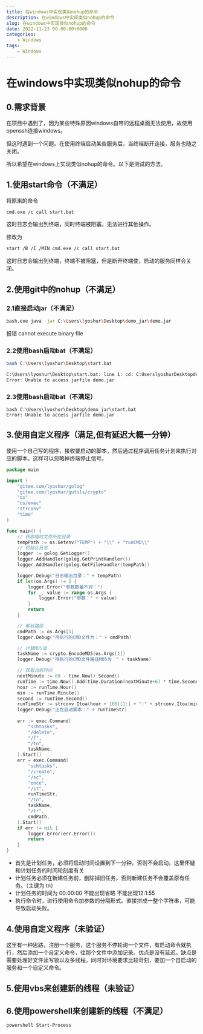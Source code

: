 ```yaml
---
title: 在windows中实现类似nohup的命令
description: 在windows中实现类似nohup的命令
slug: 在windows中实现类似nohup的命令
date: 2022-11-23 00:00:00+0000
categories:
    - Windows
tags:
    - Windows
---
```



# 在windows中实现类似nohup的命令

## 0.需求背景

在项目中遇到了，因为某些特殊原因windows自带的远程桌面无法使用，故使用openssh连接windows。

但这时遇到一个问题。在使用终端启动某些服务后，当终端断开连接，服务也随之关闭。

所以希望在windows上实现类似nohup的命令。以下是测试的方法。

## 1.使用start命令（不满足）

将原来的命令

```bash
cmd.exe /c call start.bat
```

这时日志会输出到终端，同时终端被阻塞。无法进行其他操作。

修改为

```bash
start /B /I /MIN cmd.exe /c call start.bat
```

这时日志会输出到终端，终端不被阻塞，但是断开终端使，启动的服务同样会关闭。

## 2.使用git中的nohup（不满足）

### 2.1直接启动jar（不满足）

```bash
bash.exe java -jar C:\Users\lyoshur\Desktop\demo_jar\demo.jar
```

报错 cannot execute binary file 

### 2.2使用bash启动bat（不满足）

```bash
bash C:\Users\lyoshur\Desktop\start.bat

C:\Users\lyoshur\Desktop\start.bat: line 1: cd: C:UserslyoshurDesktopdemo_jar: No such file or directory
Error: Unable to access jarfile demo.jar
```

### 2.3使用bash启动bat（不满足）

```
bash C:\Users\lyoshur\Desktop\demo_jar\start.bat
Error: Unable to access jarfile demo.jar
```

## 3.使用自定义程序（满足,但有延迟大概一分钟）

使用一个自己写的程序，接收要启动的脚本，然后通过程序调用任务计划来执行对应的脚本。这样可以忽略掉终端停止信号。

```go
package main

import (
	"gitee.com/lyoshur/golog"
	"gitee.com/lyoshur/gutils/crypto"
	"os"
	"os/exec"
	"strconv"
	"time"
)

func main() {
	// 获取临时文件所在目录
	tempPath := os.Getenv("TEMP") + "\\" + "runCMD\\"
	// 初始化日志
	logger := golog.GetLogger()
	logger.AddHandler(golog.GetPrintHandler())
	logger.AddHandler(golog.GetFileHandler(tempPath))

	logger.Debug("日志输出目录：" + tempPath)
	if len(os.Args) != 2 {
		logger.Error("参数数量不对：")
		for _, value := range os.Args {
			logger.Error("参数：" + value)
		}
		return
	}

	// 解析路径
	cmdPath := os.Args[1]
	logger.Debug("待执行的CMD文件为：" + cmdPath)

	// 计算MD5值
	taskName := crypto.EncodeMD5(os.Args[1])
	logger.Debug("待执行的CMD文件路径MD5为：" + taskName)

	// 获取当前时间
	nextMinute := 60 - time.Now().Second()
	runTime := time.Now().Add(time.Duration(nextMinute+6) * time.Second)
	hour := runTime.Hour()
	min := runTime.Minute()
	second := runTime.Second()
	runTimeStr := strconv.Itoa(hour + 100)[1:] + ":" + strconv.Itoa(min + 100)[1:] + ":" + strconv.Itoa(second + 100)[1:]
	logger.Debug("正在启动脚本：" + runTimeStr)
    
	err := exec.Command(
		"schtasks",
		"/delete",
		"/f",
		"/tn",
		taskName,
	).Start()
	err = exec.Command(
		"schtasks",
		"/create",
		"/sc",
		"once",
		"/st",
		runTimeStr,
		"/tn",
		taskName,
		"/tr",
		cmdPath,
	).Start()
	if err != nil {
		logger.Error(err.Error())
		return
	}
}

```

- 首先是计划任务，必须将启动时间设置到下一分钟，否则不会启动。这里怀疑和计划任务的时间轮刻度有关
- 计划任务必须在新建任务前，删除掉旧任务，否则新建任务不会覆盖原有任务。（主键为 tn）
- 计划任务的时间为 00:00:00 不能出现省略 不能出现12:1:55
- 执行命令时，进行使用命令加参数的分隔形式。直接拼成一整个字符串，可能导致启动失败。

## 4.使用自定义程序（未验证）

这里有一种思路，注册一个服务，这个服务不停轮询一个文件，有启动命令就执行，然后添加一个自定义命令，往那个文件中添加记录。优点是没有延迟。缺点是需要处理好文件读写锁以及多线程。同时对环境要求比较苛刻，要加一个自启动的服务和一个自定义命令。

## 5.使用vbs来创建新的线程（未验证）



## 6.使用powershell来创建新的线程（不满足）

```bash
powershell Start-Process
```

